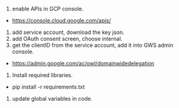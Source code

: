 1. enable APIs in GCP console.
  - https://console.cloud.google.com/apis/
1. add service account, download the key json.
1. add OAuth consent screen, choose internal.
1. get the clientID from the service account, add it into GWS admin console.
  - https://admin.google.com/ac/owl/domainwidedelegation
1. Install required libraries.
  - pip install -r requirements.txt
1. update global variables in code.